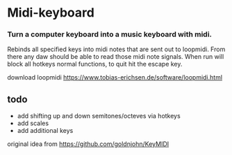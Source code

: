 # Midi-keyboard

### Turn a computer keyboard into a music keyboard with midi.

Rebinds all specified keys into midi notes that are sent out to loopmidi.
From there any daw should be able to read those midi note signals.
When run will block all hotkeys normal functions, to quit hit the escape key.

download loopmidi
https://www.tobias-erichsen.de/software/loopmidi.html

## todo

-   add shifting up and down semitones/octeves via hotkeys
-   add scales
-   add additional keys

original idea from
https://github.com/goldnjohn/KeyMIDI
